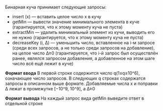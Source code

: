Бинарная куча принимает следующие запросы:

- insert (x) — вставить целое число x в кучу
- getMin — вывести значение минимального элемента в куче (гарантируется, что к этому моменту куча не пуста)
- extractMin — удалить минимальный элемент из кучи, выводить его не нужно (гарантируется, что к этому моменту куча не пуста)
- decreaseKey (i, Δ) — уменьшить число, вставленное на i-м запросе (среди всех запросов, а не только среди запросов на добавление), на целое число Δ≥0 (гарантируется, что i-й запрос был осуществлён ранее, являлся запросом добавления, а добавленное на этом шаге число всё ещё лежит в куче)

**Формат ввода**
В первой строке содержится число q(1≤q≤10^6), означающее число запросов.
В следующих q строках содержатся запросы в описанном выше формате. Добавляемые числа x и поправки Δ лежат в промежутке [−10^9, 10^9], а Δ≥0

**Формат вывода**
На каждый запрос вида getMin выведите ответ в отдельной строке
